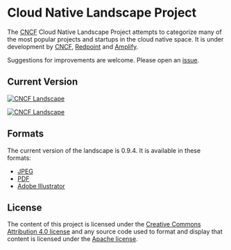 # Cloud Native Landscape Project

The [CNCF](https://www.cncf.io) Cloud Native Landscape
Project attempts to categorize many of the most popular projects and
startups in the cloud native space. It is under development by
[CNCF](https://www.cncf.io), [Redpoint](https://www.redpoint.com/)
and [Amplify](http://www.amplifypartners.com).

Suggestions for improvements are welcome. Please open an
[issue](https://github.com/cncf/landscape/issues/new).

## Current Version

[![CNCF Landscape](landscape/CloudNativeLandscape_v0.9.5_cncf.jpg)](https://raw.githubusercontent.com/cncf/landscape/master/landscape/CloudNativeLandscape_v0.9.4_cncf.jpg)

[![CNCF Landscape](landscape/CloudNativeLandscape_v0.9.4.jpg)](https://raw.githubusercontent.com/cncf/landscape/master/landscape/CloudNativeLandscape_v0.9.4.jpg)

## Formats

The current version of the landscape is 0.9.4. It is available in these formats:

* [JPEG](landscape/CloudNativeLandscape_v0.9.4.jpg)
* [PDF](landscape/CloudNativeLandscape_v0.9.4.pdf)
* [Adobe Illustrator](landscape/CloudNativeLandscape_v0.9.4.ai)

## License

The content of this project is licensed under the
[Creative Commons Attribution 4.0 license](https://creativecommons.org/licenses/by/4.0/)
and any source code used to format and display that content is licensed under
the [Apache license](LICENSE).